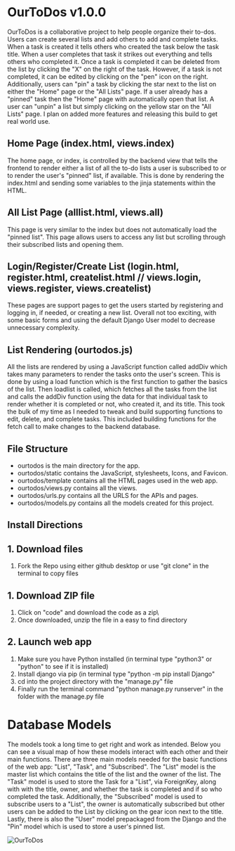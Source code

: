 # OurToDos v1.0.0

OurToDos is a collaborative project to help people organize their to-dos. Users can create several lists and add others to add and complete tasks. When a task is created it tells others who created the task below the task title. When a user completes that task it strikes out everything and tells others who completed it. Once a task is completed it can be deleted from the list by clicking the "X" on the right of the task. However, if a task is not completed, it can be edited by clicking on the "pen" icon on the right. Additionally, users can "pin" a task by clicking the star next to the list on either the "Home" page or the "All Lists" page. If a user already has a "pinned" task then the "Home" page with automatically open that list. A user can "unpin" a list but simply clicking on the yellow star on the "All Lists" page. I plan on added more features and releasing this build to get real world use.

## Home Page (index.html, views.index)

The home page, or index, is controlled by the backend view that tells the frontend to render either a list of all the to-do lists a user is subscribed to or to render the user's "pinned" list, if available. This is done by rendering the index.html and sending some variables to the jinja statements within the HTML.

## All List Page (alllist.html, views.all)

This page is very similar to the index but does not automatically load the "pinned list". This page allows users to access any list but scrolling through their subscribed lists and opening them. 

## Login/Register/Create List (login.html, register.html, createlist.html // views.login, views.register, views.createlist)

These pages are support pages to get the users started by registering and logging in, if needed, or creating a new list. Overall not too exciting, with some basic forms and using the default Django User model to decrease unnecessary complexity. 

## List Rendering (ourtodos.js)

All the lists are rendered by using a JavaScript function called addDiv which takes many parameters to render the tasks onto the user's screen. This is done by using a load function which is the first function to gather the basics of the list. Then loadlist is called, which fetches all the tasks from the list and calls the addDiv function using the data for that individual task to render whether it is completed or not, who created it, and its title. This took the bulk of my time as I needed to tweak and build supporting functions to edit, delete, and complete tasks. This included building functions for the fetch call to make changes to the backend database.

## File Structure 

* ourtodos is the main directory for the app.
* ourtodos/static contains the JavaScript, stylesheets, Icons, and Favicon.
* ourtodos/template contains all the HTML pages used in the web app.
* ourtodos/views.py contains all the views.
* ourtodos/urls.py contains all the URLS for the APIs and pages.
* ourtodos/models.py contains all the models created for this project.

## Install Directions

## 1. Download files

1. Fork the Repo using either github desktop or use "git clone" in the terminal to copy files

## 1. Download ZIP file

1. Click on "code" and download the code as a zip\
2. Once downloaded, unzip the file in a easy to find directory

## 2. Launch web app

1. Make sure you have Python installed (in terminal type "python3" or "python" to see if it is installed)
2. Install django via pip (in terminal type "python -m pip install Django"
3. cd into the project directory with the "manage.py" file
4. Finally run the terminal command "python manage.py runserver" in the folder with the manage.py file

# Database Models

The models took a long time to get right and work as intended. Below you can see a visual map of how these models interact with each other and their main functions. There are three main models needed for the basic functions of the web app: "List", "Task", and "Subscribed". The "List" model is the master list which contains the title of the list and the owner of the list. The "Task" model is used to store the Task for a "List", via ForeignKey, along with with the title, owner, and whether the task is completed and if so who completed the task. Additionally, the "Subscribed" model is used to subscribe users to a "List", the owner is automatically subscribed but other users can be added to the List by clicking on the gear icon next to the title. Lastly, there is also the "User" model prepackaged from the Django and the "Pin" model which is used to store a user's pinned list.

![OurToDos](https://user-images.githubusercontent.com/94649017/178326640-b947f29b-1b11-4192-92b8-11026bcba0dc.jpeg)
